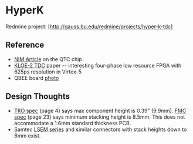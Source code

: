 # HyperK

Redmine project: [http://gauss.bu.edu/redmine/projects/hyper-k-tdc]

## Reference

 * [NIM Article](https://arxiv.org/pdf/0911.0986v1.pdf) on the QTC chip
 * [KLOE-2 TDC](https://forums.xilinx.com/xlnx/attachments/xlnx/Spartan/25924/1/low%20resource%20fpga%20based%20tdc.pdf) paper -- interesting four-phase low resource FPGA with 625ps resolution in Virtex-5
 * QBEE board [photo](http://ohm.bu.edu/~hazen/HyperK/QBEE/QBEE_board.jpg)

## Design Thoughts

 * [TKO spec](http://ohm.bu.edu/~hazen/SuperK/Ethernet/TKO_spec.pdf) (page 4) says max component height is 0.39" (9.9mm).  [FMC spec](http://joule.bu.edu/~hazen/edf_joule/vita/ANSI-VITA-57-1-Rev2010.pdf) (page 23) says minimum stacking height is 8.5mm.  This does not accommodate a 1.6mm standard thickness PCB.
 * Samtec [LSEM series](https://www.samtec.com/products/lsem) and similar connectors with stack heights down to 6mm exist.
